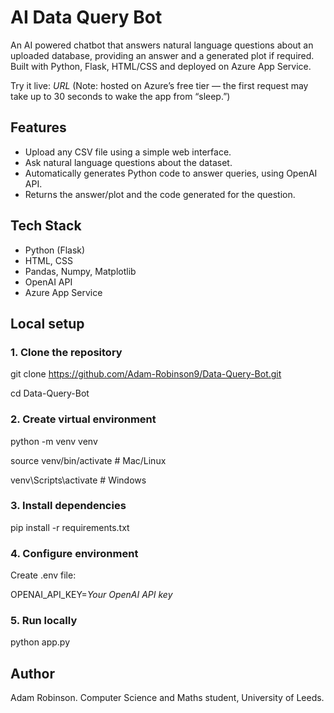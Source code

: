 # AI Data Query Bot

An AI powered chatbot that answers natural language questions about an uploaded database, providing an answer and a generated plot if required.
Built with Python, Flask, HTML/CSS and deployed on Azure App Service.

Try it live: *URL*
(Note: hosted on Azure’s free tier — the first request may take up to 30 seconds to wake the app from “sleep.”)

## Features
- Upload any CSV file using a simple web interface.
- Ask natural language questions about the dataset.
- Automatically generates Python code to answer queries, using OpenAI API.
- Returns the answer/plot and the code generated for the question.

## Tech Stack
* Python (Flask)
* HTML, CSS
* Pandas, Numpy, Matplotlib
* OpenAI API
* Azure App Service

## Local setup

### 1. Clone the repository
git clone https://github.com/Adam-Robinson9/Data-Query-Bot.git

cd Data-Query-Bot

### 2. Create virtual environment
python -m venv venv

source venv/bin/activate   # Mac/Linux

venv\Scripts\activate      # Windows

### 3. Install dependencies
pip install -r requirements.txt

### 4. Configure environment
Create .env file: 

OPENAI_API_KEY=*Your OpenAI API key*

### 5. Run locally
python app.py

## Author
Adam Robinson. Computer Science and Maths student, University of Leeds.
